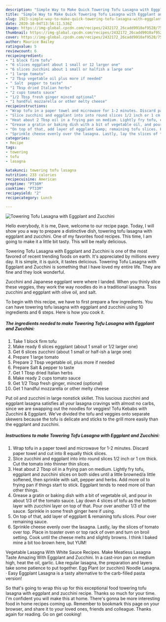 ```yaml
---
description: "Simple Way to Make Quick Towering Tofu Lasagna with Eggplant and Zucchini"
title: "Simple Way to Make Quick Towering Tofu Lasagna with Eggplant and Zucchini"
slug: 1923-simple-way-to-make-quick-towering-tofu-lasagna-with-eggplant-and-zucchini
date: 2020-10-04T13:56:11.536Z
image: https://img-global.cpcdn.com/recipes/2432172_26cadd9910af9528/751x532cq70/towering-tofu-lasagna-with-eggplant-and-zucchini-recipe-main-photo.jpg
thumbnail: https://img-global.cpcdn.com/recipes/2432172_26cadd9910af9528/751x532cq70/towering-tofu-lasagna-with-eggplant-and-zucchini-recipe-main-photo.jpg
cover: https://img-global.cpcdn.com/recipes/2432172_26cadd9910af9528/751x532cq70/towering-tofu-lasagna-with-eggplant-and-zucchini-recipe-main-photo.jpg
author: Maurice Bailey
ratingvalue: 5
reviewcount: 6
recipeingredient:
- "1 block firm tofu"
- "6 slices eggplant about 1 small or 12 larger one"
- "6 slices zucchini about 1 small or halfish a large one"
- "1 large tomato"
- "2 Tbsp vegetable oil plus more if needed"
- " Salt  pepper to taste"
- "1 Tbsp dried Italian herbs"
- "2 cups tomato sauce"
- "1/2 Tbsp fresh ginger minced optional"
- "1 handful mozzarella or other melty cheese"
recipeinstructions:
- "Wrap tofu in a paper towel and microwave for 1-2 minutes. Discard paper towel and cut into 8 equally thick slices."
- "Slice zucchini and eggplant into into round slices 1/2 inch or 1 cm thick. Cut the tomato into thinner thin slices."
- "Heat about 2 Tbsp oil in a frying pan on medium. Lightly fry tofu, eggplant and zucchini slices on both sides until a little browned/a little softened, then sprinkle with salt, pepper and herbs. Add more oil to frying pan if things start to stick. Eggplant tends to need more oil than other things."
- "Grease a gratin or baking dish with a bit of vegetable oil, and pour in about 1/3 of the tomato sauce. Lay down 4 slices of tofu as the bottom layer with zucchini layer on top of that. Pour over another 1/3 of the sauce. Sprinkle in some fresh ginger here if using."
- "On top of that, add layer of eggplant &amp; remaining tofu slices. Pour over remaining sauce."
- "Sprinkle cheese evenly over the lasagna. Lastly, lay the slices of tomato over top. Place in toaster oven or top rack of oven and turn on broil setting. Cook until the cheese melts and slightly browns. I think I baked mine a bit too brown here, but YUM!"
categories:
- Recipe
tags:
- towering
- tofu
- lasagna

katakunci: towering tofu lasagna 
nutrition: 233 calories
recipecuisine: American
preptime: "PT36M"
cooktime: "PT33M"
recipeyield: "2"
recipecategory: Lunch

---
```



![Towering Tofu Lasagna with Eggplant and Zucchini](https://img-global.cpcdn.com/recipes/2432172_26cadd9910af9528/751x532cq70/towering-tofu-lasagna-with-eggplant-and-zucchini-recipe-main-photo.jpg)

Hello everybody, it is me, Dave, welcome to our recipe page. Today, I will show you a way to prepare a distinctive dish, towering tofu lasagna with eggplant and zucchini. One of my favorites food recipes. This time, I am going to make it a little bit tasty. This will be really delicious.

Towering Tofu Lasagna with Eggplant and Zucchini is one of the most favored of recent trending foods on earth. It's appreciated by millions every day. It is simple, it is quick, it tastes delicious. Towering Tofu Lasagna with Eggplant and Zucchini is something that I have loved my entire life. They are fine and they look wonderful.

Zucchini and Japanese eggplant were where I landed. When you thinly slice these veggies, they work the way noodles do in a traditional lasagna. Toss zucchini and eggplant with olive oil, and salt.


To begin with this recipe, we have to first prepare a few ingredients. You can have towering tofu lasagna with eggplant and zucchini using 10 ingredients and 6 steps. Here is how you cook it.

<!--inarticleads1-->

##### The ingredients needed to make Towering Tofu Lasagna with Eggplant and Zucchini:

1. Take 1 block firm tofu
1. Make ready 6 slices eggplant (about 1 small or 1/2 larger one)
1. Get 6 slices zucchini (about 1 small or half-ish a large one)
1. Prepare 1 large tomato
1. Prepare 2 Tbsp vegetable oil, plus more if needed
1. Prepare  Salt &amp; pepper to taste
1. Get 1 Tbsp dried Italian herbs
1. Make ready 2 cups tomato sauce
1. Get 1/2 Tbsp fresh ginger, minced (optional)
1. Get 1 handful mozzarella or other melty cheese


Put oil and zucchini in large nonstick skillet. This luscious zucchini and eggplant lasagna satisfies all your lasagna cravings with almost no carbs, since we are swapping out the noodles for veggies! Tofu Kebabs with Zucchini &amp; Eggplant. We&#39;ve divided the tofu and veggies onto separate skewers because the tofu is delicate and sticks to the grill more easily than the eggplant and zucchini. 

<!--inarticleads2-->

##### Instructions to make Towering Tofu Lasagna with Eggplant and Zucchini:

1. Wrap tofu in a paper towel and microwave for 1-2 minutes. Discard paper towel and cut into 8 equally thick slices.
1. Slice zucchini and eggplant into into round slices 1/2 inch or 1 cm thick. Cut the tomato into thinner thin slices.
1. Heat about 2 Tbsp oil in a frying pan on medium. Lightly fry tofu, eggplant and zucchini slices on both sides until a little browned/a little softened, then sprinkle with salt, pepper and herbs. Add more oil to frying pan if things start to stick. Eggplant tends to need more oil than other things.
1. Grease a gratin or baking dish with a bit of vegetable oil, and pour in about 1/3 of the tomato sauce. Lay down 4 slices of tofu as the bottom layer with zucchini layer on top of that. Pour over another 1/3 of the sauce. Sprinkle in some fresh ginger here if using.
1. On top of that, add layer of eggplant &amp; remaining tofu slices. Pour over remaining sauce.
1. Sprinkle cheese evenly over the lasagna. Lastly, lay the slices of tomato over top. Place in toaster oven or top rack of oven and turn on broil setting. Cook until the cheese melts and slightly browns. I think I baked mine a bit too brown here, but YUM!


Vegetable Lasagna With White Sauce Recipes. Make Meatless Lasagna Taste Amazing With Eggplant and Zucchini. In a cast-iron pan on medium high, heat the oil, garlic. Like regular lasagna, the preparation and layers take some patience to put together. Egg Plant (or zucchini) Noodle Lasagna. · Easy Eggplant Lasagna is a tasty alternative to the carb-filled pasta version! 

So that's going to wrap this up for this exceptional food towering tofu lasagna with eggplant and zucchini recipe. Thanks so much for your time. I'm confident you will make this at home. There's gonna be more interesting food in home recipes coming up. Remember to bookmark this page on your browser, and share it to your loved ones, friends and colleague. Thanks again for reading. Go on get cooking!
